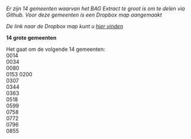 *Er zijn 14 gemeenten waarvan het BAG Extract te groot is om te delen via Github. Voor deze gemeenten is een Dropbox map aangemaakt*  
  
*De link naar de Dropbox map kunt u [hier vinden](https://www.dropbox.com/request/fxyifdsgsEXJ6ROx0PsO)*

**14 grote gemeenten**  
 
Het gaat om de volgende 14 gemeenten:  
0014  
0034  
0080  
0153
0200  
0307  
0344  
0363  
0518  
0599  
0758  
0772  
0796  
0855
